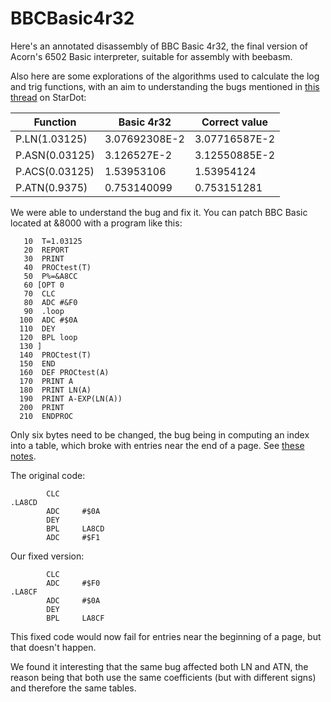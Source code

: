 # BBCBasic4r32
Here's an annotated disassembly of BBC Basic 4r32, the final version of Acorn's 6502 Basic interpreter,
suitable for assembly with beebasm.

Also here are some explorations of the algorithms used to calculate the log and trig functions,
with an aim to understanding the bugs mentioned in
[this thread](https://stardot.org.uk/forums/viewtopic.php?t=10111) on StarDot:

Function       | Basic 4r32    | Correct value
-------------- | ------------- | -------------
P.LN(1.03125)  | 3.07692308E-2 | 3.07716587E-2
P.ASN(0.03125) | 3.126527E-2   | 3.12550885E-2
P.ACS(0.03125) | 1.53953106    | 1.53954124
P.ATN(0.9375)  | 0.753140099   | 0.753151281

We were able to understand the bug and fix it. You can patch BBC Basic located at &8000
with a program like this:
```
   10  T=1.03125
   20  REPORT
   30  PRINT
   40  PROCtest(T)
   50  P%=&A8CC
   60 [OPT 0
   70  CLC
   80  ADC #&F0
   90  .loop
  100  ADC #$0A
  110  DEY
  120  BPL loop
  130 ]
  140  PROCtest(T)
  150  END
  160  DEF PROCtest(A)
  170  PRINT A
  180  PRINT LN(A)
  190  PRINT A-EXP(LN(A))
  200  PRINT
  210  ENDPROC
```

Only six bytes need to be changed, the bug being in computing an index into a table,
which broke with entries near the end of a page.
See [these notes](https://github.com/hoglet67/BBCBasic4r32/blob/master/disassembly/examples/ln_1000/notes.txt#L120).

The original code:
```
        CLC
.LA8CD
        ADC     #$0A
        DEY
        BPL     LA8CD
        ADC     #$F1
```

Our fixed version:
```
        CLC
        ADC     #$F0
.LA8CF
        ADC     #$0A
        DEY
        BPL     LA8CF
```

This fixed code would now fail for entries near the beginning of a page, but that
doesn't happen.

We found it interesting that the same bug affected both LN and ATN, the reason being that both use the same coefficients (but with different signs) and therefore the same tables.
